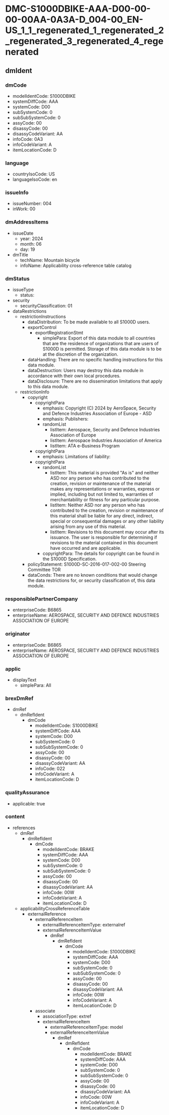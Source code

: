 # DMC-S1000DBIKE-AAA-D00-00-00-00AA-0A3A-D_004-00_EN-US_1_1_regenerated_1_regenerated_2_regenerated_3_regenerated_4_regenerated

## dmIdent

### dmCode
* modelIdentCode: S1000DBIKE
* systemDiffCode: AAA
* systemCode: D00
* subSystemCode: 0
* subSubSystemCode: 0
* assyCode: 00
* disassyCode: 00
* disassyCodeVariant: AA
* infoCode: 0A3
* infoCodeVariant: A
* itemLocationCode: D

### language
* countryIsoCode: US
* languageIsoCode: en

### issueInfo
* issueNumber: 004
* inWork: 00

### dmAddressItems
* issueDate
    * year: 2024
    * month: 06
    * day: 19
* dmTitle
    * techName: Mountain bicycle
    * infoName: Applicability cross-reference table catalog

### dmStatus
* issueType
    * status: 
* security
    * securityClassification: 01
* dataRestrictions
    * restrictionInstructions
        * dataDistribution: To be made available to all S1000D users.
        * exportControl
            * exportRegistrationStmt
                * simplePara: Export of this data module to all countries that are the residence of organizations that are users of S1000D is permitted. Storage of this data module is to be at the discretion of the organization.
        * dataHandling: There are no specific handling instructions for this data module.
        * dataDestruction: Users may destroy this data module in accordance with their own local procedures.
        * dataDisclosure: There are no dissemination limitations that apply to this data module.
    * restrictionInfo
        * copyright
            * copyrightPara
                * emphasis: Copyright (C) 2024 by AeroSpace, Security and Defence Industries Association of Europe - ASD
                * emphasis: Publishers:
                * randomList
                    * listItem: Aerospace, Security and Defence Industries Association of Europe
                    * listItem: Aerospace Industries Association of America
                    * listItem: ATA e-Business Program
            * copyrightPara
                * emphasis: Limitations of liability:
            * copyrightPara
                * randomList
                    * listItem: This material is provided "As is" and neither ASD nor any person who has contributed to the creation, revision or maintenance of the material makes any representations or warranties, express or implied, including but not limited to, warranties of merchantability or fitness for any particular purpose.
                    * listItem: Neither ASD nor any person who has contributed to the creation, revision or maintenance of this material shall be liable for any direct, indirect, special or consequential damages or any other liability arising from any use of this material.
                    * listItem: Revisions to this document may occur after its issuance. The user is responsible for determining if revisions to the material contained in this document have occurred and are applicable.
                * copyrightPara: The details for copyright can be found in the S1000D Specification.
        * policyStatement: S1000D-SC-2016-017-002-00 Steering Committee TOR
        * dataConds: There are no known conditions that would change the data restrictions for, or security classification of, this data module.

### responsiblePartnerCompany
* enterpriseCode: B6865
* enterpriseName: AEROSPACE, SECURITY AND DEFENCE INDUSTRIES ASSOCIATION OF EUROPE

### originator
* enterpriseCode: B6865
* enterpriseName: AEROSPACE, SECURITY AND DEFENCE INDUSTRIES ASSOCIATION OF EUROPE

### applic
* displayText
    * simplePara: All

### brexDmRef
* dmRef
    * dmRefIdent
        * dmCode
            * modelIdentCode: S1000DBIKE
            * systemDiffCode: AAA
            * systemCode: D00
            * subSystemCode: 0
            * subSubSystemCode: 0
            * assyCode: 00
            * disassyCode: 00
            * disassyCodeVariant: AA
            * infoCode: 022
            * infoCodeVariant: A
            * itemLocationCode: D

### qualityAssurance
* applicable: true

### content
* references
    * dmRef
        * dmRefIdent
            * dmCode
                * modelIdentCode: BRAKE
                * systemDiffCode: AAA
                * systemCode: D00
                * subSystemCode: 0
                * subSubSystemCode: 0
                * assyCode: 00
                * disassyCode: 00
                * disassyCodeVariant: AA
                * infoCode: 00W
                * infoCodeVariant: A
                * itemLocationCode: D
    * applicabilityCrossReferenceTable
        * externalReference
            * externalReferenceItem
                * externalReferenceItemType: externalref
                * externalReferenceItemValue
                    * dmRef
                        * dmRefIdent
                            * dmCode
                                * modelIdentCode: S1000DBIKE
                                * systemDiffCode: AAA
                                * systemCode: D00
                                * subSystemCode: 0
                                * subSubSystemCode: 0
                                * assyCode: 00
                                * disassyCode: 00
                                * disassyCodeVariant: AA
                                * infoCode: 00W
                                * infoCodeVariant: A
                                * itemLocationCode: D
            * associate
                * associationType: extref
                * externalReferenceItem
                    * externalReferenceItemType: model
                    * externalReferenceItemValue
                        * dmRef
                            * dmRefIdent
                                * dmCode
                                    * modelIdentCode: BRAKE
                                    * systemDiffCode: AAA
                                    * systemCode: D00
                                    * subSystemCode: 0
                                    * subSubSystemCode: 0
                                    * assyCode: 00
                                    * disassyCode: 00
                                    * disassyCodeVariant: AA
                                    * infoCode: 00W
                                    * infoCodeVariant: A
                                    * itemLocationCode: D